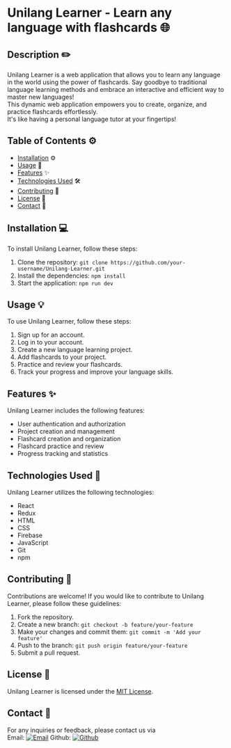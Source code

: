# Unilang Learner - Learn any language with flashcards :globe_with_meridians:

## Description :pencil2:

Unilang Learner is a web application that allows you to learn any language in the world using the power of flashcards.
Say goodbye to traditional language learning methods and embrace an interactive and efficient way to master new languages!  
This dynamic web application empowers you to create, organize, and practice flashcards effortlessly.  
It's like having a personal language tutor at your fingertips!

## Table of Contents :gear:

- [Installation](#installation) ⚙️
- [Usage](#usage) 📝
- [Features](#features) ✨
- [Technologies Used](#technologies) 🛠️
- [Contributing](#contributing) 🤝
- [License](#license) 📄
- [Contact](#contact) 📧

## Installation :computer:

To install Unilang Learner, follow these steps:

1. Clone the repository: `git clone https://github.com/your-username/Unilang-Learner.git`
2. Install the dependencies: `npm install`
3. Start the application: `npm run dev`

## Usage :bulb:

To use Unilang Learner, follow these steps:

1. Sign up for an account.
2. Log in to your account.
3. Create a new language learning project.
4. Add flashcards to your project.
5. Practice and review your flashcards.
6. Track your progress and improve your language skills.

## Features :sparkles:

Unilang Learner includes the following features:

- User authentication and authorization
- Project creation and management
- Flashcard creation and organization
- Flashcard practice and review
- Progress tracking and statistics

## Technologies Used :wrench:

Unilang Learner utilizes the following technologies:

- React
- Redux
- HTML
- CSS
- Firebase
- JavaScript
- Git
- npm

## Contributing :handshake:

Contributions are welcome! If you would like to contribute to Unilang Learner, please follow these guidelines:

1. Fork the repository.
2. Create a new branch: `git checkout -b feature/your-feature`
3. Make your changes and commit them: `git commit -m 'Add your feature'`
4. Push to the branch: `git push origin feature/your-feature`
5. Submit a pull request.

## License :page_facing_up:

Unilang Learner is licensed under the [MIT License](https://opensource.org/licenses/MIT).

## Contact :email:

For any inquiries or feedback, please contact us via  
Email: [![Email](https://img.shields.io/badge/Email-your--email%40example.com-blue)](mailto:hermankwamebour30@gmail.com)
Github: [![Github](https://img.shields.io/badge/Github-Herman100-black)](https://github.com/Herman100)
